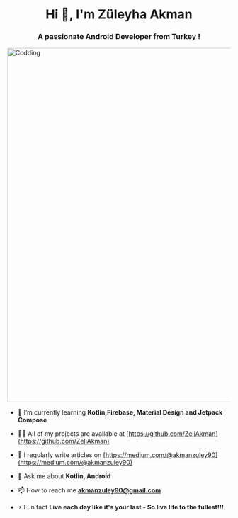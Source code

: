 <h1 align="center">Hi 👋, I'm Züleyha Akman</h1>
<h3 align="center">A passionate Android Developer from Turkey !</h3>
<img align="center" alt="Codding" width="800" src="https://i.imgur.com/7A5ZfPJ.gif">



- 🌱 I’m currently learning **Kotlin,Firebase, Material Design and Jetpack Compose**

- 👨‍💻 All of my projects are available at [https://github.com/ZeliAkman](https://github.com/ZeliAkman)

- 📝 I regularly write articles on [https://medium.com/@akmanzuley90](https://medium.com/@akmanzuley90)

- 💬 Ask me about **Kotlin, Android**

- 📫 How to reach me **akmanzuley90@gmail.com**

- ⚡ Fun fact **Live each day like it's your last - So live life to the fullest!!!**



